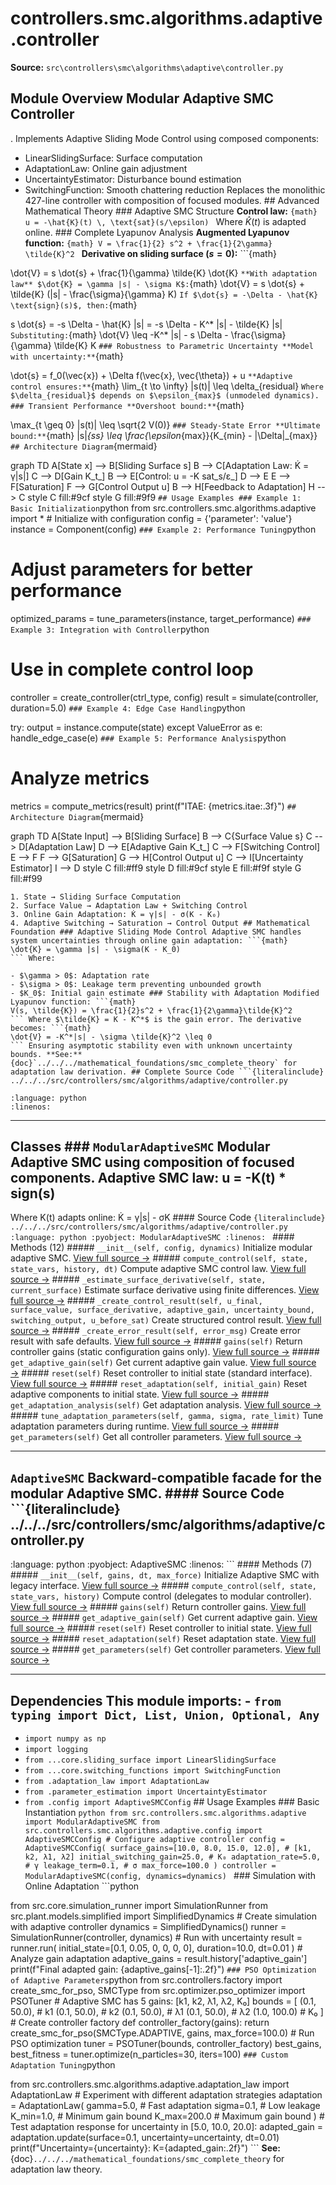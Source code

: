# controllers.smc.algorithms.adaptive.controller

**Source:** `src\controllers\smc\algorithms\adaptive\controller.py`

## Module Overview Modular Adaptive SMC Controller

. Implements Adaptive Sliding Mode Control using composed components:


- LinearSlidingSurface: Surface computation
- AdaptationLaw: Online gain adjustment
- UncertaintyEstimator: Disturbance bound estimation
- SwitchingFunction: Smooth chattering reduction Replaces the monolithic 427-line controller with composition of focused modules. ## Advanced Mathematical Theory ### Adaptive SMC Structure **Control law:** ```{math}
u = -\hat{K}(t) \, \text{sat}(s/\epsilon)
``` Where $\hat{K}(t)$ is adapted online. ### Complete Lyapunov Analysis **Augmented Lyapunov function:** ```{math}
V = \frac{1}{2} s^2 + \frac{1}{2\gamma} \tilde{K}^2
``` **Derivative on sliding surface ($s = 0$):** ```{math}

\dot{V} = s \dot{s} + \frac{1}{\gamma} \tilde{K} \dot{K}
``` **With adaptation law** $\dot{K} = \gamma |s| - \sigma K$: ```{math}
\dot{V} = s \dot{s} + \tilde{K} (|s| - \frac{\sigma}{\gamma} K)
``` If $\dot{s} = -\Delta - \hat{K} \text{sign}(s)$, then: ```{math}

s \dot{s} = -s \Delta - \hat{K} |s| = -s \Delta - K^* |s| - \tilde{K} |s|
``` Substituting: ```{math}
\dot{V} \leq -K^* |s| - s \Delta - \frac{\sigma}{\gamma} \tilde{K} K
``` ### Robustness to Parametric Uncertainty **Model with uncertainty:** ```{math}

\dot{s} = f_0(\vec{x}) + \Delta f(\vec{x}, \vec{\theta}) + u
``` **Adaptive control ensures:** ```{math}
\lim_{t \to \infty} |s(t)| \leq \delta_{residual}
``` Where $\delta_{residual}$ depends on $\epsilon_{max}$ (unmodeled dynamics). ### Transient Performance **Overshoot bound:** ```{math}

\max_{t \geq 0} |s(t)| \leq \sqrt{2 V(0)}
``` ### Steady-State Error **Ultimate bound:** ```{math}
|s|_{ss} \leq \frac{\epsilon_{max}}{K_{min} - |\Delta|_{max}}
``` ## Architecture Diagram ```{mermaid}

graph TD A[State x] --> B[Sliding Surface s] B --> C[Adaptation Law: K̇ = γ|s|] C --> D[Gain K_t_] B --> E[Control: u = -K sat_s/ε_] D --> E E --> F[Saturation] F --> G[Control Output u] B --> H[Feedback to Adaptation] H --> C style C fill:#9cf style G fill:#9f9
``` ## Usage Examples ### Example 1: Basic Initialization ```python
from src.controllers.smc.algorithms.adaptive import * # Initialize with configuration
config = {'parameter': 'value'}
instance = Component(config)
``` ### Example 2: Performance Tuning ```python
# Adjust parameters for better performance

optimized_params = tune_parameters(instance, target_performance)
``` ### Example 3: Integration with Controller ```python
# Use in complete control loop
controller = create_controller(ctrl_type, config)
result = simulate(controller, duration=5.0)
``` ### Example 4: Edge Case Handling ```python

try: output = instance.compute(state)
except ValueError as e: handle_edge_case(e)
``` ### Example 5: Performance Analysis ```python
# Analyze metrics
metrics = compute_metrics(result)
print(f"ITAE: {metrics.itae:.3f}")
``` ## Architecture Diagram ```{mermaid}

graph TD A[State Input] --> B[Sliding Surface] B --> C{Surface Value s} C --> D[Adaptation Law] D --> E[Adaptive Gain K_t_] C --> F[Switching Control] E --> F F --> G[Saturation] G --> H[Control Output u] C --> I[Uncertainty Estimator] I --> D style C fill:#ff9 style D fill:#9cf style E fill:#f9f style G fill:#f99
``` **Data Flow:**
1. State → Sliding Surface Computation
2. Surface Value → Adaptation Law + Switching Control
3. Online Gain Adaptation: K̇ = γ|s| - σ(K - K₀)
4. Adaptive Switching → Saturation → Control Output ## Mathematical Foundation ### Adaptive Sliding Mode Control Adaptive SMC handles system uncertainties through online gain adaptation: ```{math}
\dot{K} = \gamma |s| - \sigma(K - K_0)
``` Where:

- $\gamma > 0$: Adaptation rate
- $\sigma > 0$: Leakage term preventing unbounded growth
- $K_0$: Initial gain estimate ### Stability with Adaptation Modified Lyapunov function: ```{math}
V(s, \tilde{K}) = \frac{1}{2}s^2 + \frac{1}{2\gamma}\tilde{K}^2
``` Where $\tilde{K} = K - K^*$ is the gain error. The derivative becomes: ```{math}
\dot{V} = -K^*|s| - \sigma \tilde{K}^2 \leq 0
``` Ensuring asymptotic stability even with unknown uncertainty bounds. **See:** {doc}`../../../mathematical_foundations/smc_complete_theory` for adaptation law derivation. ## Complete Source Code ```{literalinclude} ../../../src/controllers/smc/algorithms/adaptive/controller.py

:language: python
:linenos:
```

---

## Classes ### `ModularAdaptiveSMC` Modular Adaptive SMC using composition of focused components. Adaptive SMC law: u = -K(t) * sign(s)
Where K(t) adapts online: K̇ = γ|s| - σK #### Source Code ```{literalinclude} ../../../src/controllers/smc/algorithms/adaptive/controller.py
:language: python
:pyobject: ModularAdaptiveSMC
:linenos:
``` #### Methods (12) ##### `__init__(self, config, dynamics)` Initialize modular adaptive SMC. [View full source →](#method-modularadaptivesmc-__init__) ##### `compute_control(self, state, state_vars, history, dt)` Compute adaptive SMC control law. [View full source →](#method-modularadaptivesmc-compute_control) ##### `_estimate_surface_derivative(self, state, current_surface)` Estimate surface derivative using finite differences. [View full source →](#method-modularadaptivesmc-_estimate_surface_derivative) ##### `_create_control_result(self, u_final, surface_value, surface_derivative, adaptive_gain, uncertainty_bound, switching_output, u_before_sat)` Create structured control result. [View full source →](#method-modularadaptivesmc-_create_control_result) ##### `_create_error_result(self, error_msg)` Create error result with safe defaults. [View full source →](#method-modularadaptivesmc-_create_error_result) ##### `gains(self)` Return controller gains (static configuration gains only). [View full source →](#method-modularadaptivesmc-gains) ##### `get_adaptive_gain(self)` Get current adaptive gain value. [View full source →](#method-modularadaptivesmc-get_adaptive_gain) ##### `reset(self)` Reset controller to initial state (standard interface). [View full source →](#method-modularadaptivesmc-reset) ##### `reset_adaptation(self, initial_gain)` Reset adaptive components to initial state. [View full source →](#method-modularadaptivesmc-reset_adaptation) ##### `get_adaptation_analysis(self)` Get adaptation analysis. [View full source →](#method-modularadaptivesmc-get_adaptation_analysis) ##### `tune_adaptation_parameters(self, gamma, sigma, rate_limit)` Tune adaptation parameters during runtime. [View full source →](#method-modularadaptivesmc-tune_adaptation_parameters) ##### `get_parameters(self)` Get all controller parameters. [View full source →](#method-modularadaptivesmc-get_parameters)

---

## `AdaptiveSMC` Backward-compatible facade for the modular Adaptive SMC. #### Source Code ```{literalinclude} ../../../src/controllers/smc/algorithms/adaptive/controller.py

:language: python
:pyobject: AdaptiveSMC
:linenos:
``` #### Methods (7) ##### `__init__(self, gains, dt, max_force)` Initialize Adaptive SMC with legacy interface. [View full source →](#method-adaptivesmc-__init__) ##### `compute_control(self, state, state_vars, history)` Compute control (delegates to modular controller). [View full source →](#method-adaptivesmc-compute_control) ##### `gains(self)` Return controller gains. [View full source →](#method-adaptivesmc-gains) ##### `get_adaptive_gain(self)` Get current adaptive gain. [View full source →](#method-adaptivesmc-get_adaptive_gain) ##### `reset(self)` Reset controller to initial state. [View full source →](#method-adaptivesmc-reset) ##### `reset_adaptation(self)` Reset adaptation state. [View full source →](#method-adaptivesmc-reset_adaptation) ##### `get_parameters(self)` Get controller parameters. [View full source →](#method-adaptivesmc-get_parameters)

---

## Dependencies This module imports: - `from typing import Dict, List, Union, Optional, Any`
- `import numpy as np`
- `import logging`
- `from ...core.sliding_surface import LinearSlidingSurface`
- `from ...core.switching_functions import SwitchingFunction`
- `from .adaptation_law import AdaptationLaw`
- `from .parameter_estimation import UncertaintyEstimator`
- `from .config import AdaptiveSMCConfig` ## Usage Examples ### Basic Instantiation ```python
from src.controllers.smc.algorithms.adaptive import ModularAdaptiveSMC
from src.controllers.smc.algorithms.adaptive.config import AdaptiveSMCConfig # Configure adaptive controller
config = AdaptiveSMCConfig( surface_gains=[10.0, 8.0, 15.0, 12.0], # [k1, k2, λ1, λ2] initial_switching_gain=25.0, # K₀ adaptation_rate=5.0, # γ leakage_term=0.1, # σ max_force=100.0
) controller = ModularAdaptiveSMC(config, dynamics=dynamics)
``` ### Simulation with Online Adaptation ```python

from src.core.simulation_runner import SimulationRunner
from src.plant.models.simplified import SimplifiedDynamics # Create simulation with adaptive controller
dynamics = SimplifiedDynamics()
runner = SimulationRunner(controller, dynamics) # Run with uncertainty
result = runner.run( initial_state=[0.1, 0.05, 0, 0, 0, 0], duration=10.0, dt=0.01
) # Analyze gain adaptation
adaptive_gains = result.history['adaptive_gain']
print(f"Final adapted gain: {adaptive_gains[-1]:.2f}")
``` ### PSO Optimization of Adaptive Parameters ```python
from src.controllers.factory import create_smc_for_pso, SMCType
from src.optimizer.pso_optimizer import PSOTuner # Adaptive SMC has 5 gains: [k1, k2, λ1, λ2, K₀]
bounds = [ (0.1, 50.0), # k1 (0.1, 50.0), # k2 (0.1, 50.0), # λ1 (0.1, 50.0), # λ2 (1.0, 100.0) # K₀
] # Create controller factory
def controller_factory(gains): return create_smc_for_pso(SMCType.ADAPTIVE, gains, max_force=100.0) # Run PSO optimization
tuner = PSOTuner(bounds, controller_factory)
best_gains, best_fitness = tuner.optimize(n_particles=30, iters=100)
``` ### Custom Adaptation Tuning ```python

from src.controllers.smc.algorithms.adaptive.adaptation_law import AdaptationLaw # Experiment with different adaptation strategies
adaptation = AdaptationLaw( gamma=5.0, # Fast adaptation sigma=0.1, # Low leakage K_min=1.0, # Minimum gain bound K_max=200.0 # Maximum gain bound
) # Test adaptation response
for uncertainty in [5.0, 10.0, 20.0]: adapted_gain = adaptation.update(surface=0.1, uncertainty=uncertainty, dt=0.01) print(f"Uncertainty={uncertainty}: K={adapted_gain:.2f}")
``` **See:** {doc}`../../../mathematical_foundations/smc_complete_theory` for adaptation law theory. 
